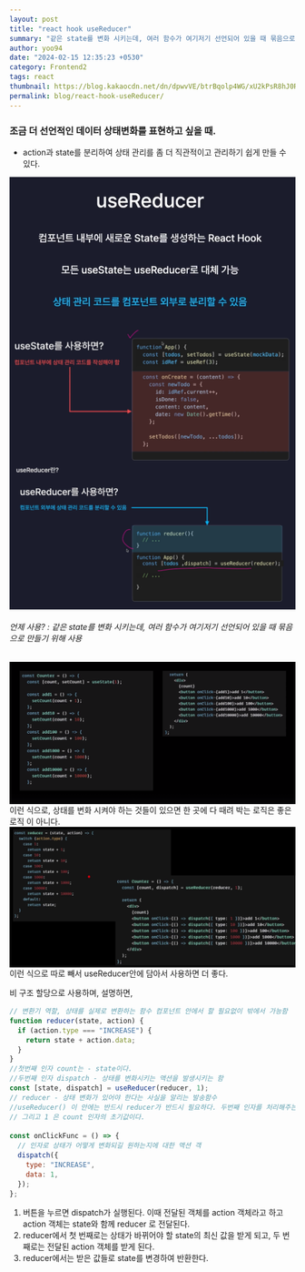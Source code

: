 ```yaml
---
layout: post
title: "react hook useReducer"
summary: "같은 state를 변화 시키는데, 여러 함수가 여기저기 선언되어 있을 때 묶음으로 만들기 위해 사용"
author: yoo94
date: "2024-02-15 12:35:23 +0530"
category: Frontend2
tags: react
thumbnail: https://blog.kakaocdn.net/dn/dpwvVE/btrBqolp4WG/xU2kPsR8hJ0Rpx9B1LSoZ1/img.png
permalink: blog/react-hook-useReducer/
---
```


### 조금 더 선언적인 데이터 상태변화를 표현하고 싶을 때.

- action과 state를 분리하여 상태 관리를 좀 더 직관적이고 관리하기 쉽게 만들 수 있다.

<div style="display: flex; justify-content: center;">
  <img src="/blog/postImg/Pasted image 20240506161949.png" alt="Pasted image 20240506161949.png" style="max-width:100%;; height:70%;">
</div>
<div style="display: flex; justify-content: center;">
  <img src="/blog/postImg/Pasted image 20240506162047.png" alt="Pasted image 20240506162047.png" style="max-width:100%;; height:70%;">
</div>
<div style="display: flex; justify-content: center;">
  <img src="/blog/postImg/Pasted image 20240506162035.png" alt="Pasted image 20240506162035.png" style="max-width:100%;; height:70%;">
</div>

###### 언제 사용? : 같은 state를 변화 시키는데, 여러 함수가 여기저기 선언되어 있을 때 묶음으로 만들기 위해 사용

<div style="display: flex; justify-content: center;">
  <img src="/blog/postImg/Pasted image 20240204234130.png" alt="Pasted image 20240204234130.png" style="max-width:100%;; height:70%;">
</div>
이런 식으로, 상태를 변화 시켜야 하는 것들이 있으면  한 곳에 다 때려 박는 로직은 좋은 로직 이 아니다.
<div style="display: flex; justify-content: center;">
  <img src="/blog/postImg/Pasted image 20240204234233.png" alt="Pasted image 20240204234233.png" style="max-width:100%;; height:70%;">
</div>
이런 식으로 따로 빼서 useReducer안에 담아서 사용하면 더 좋다.

비 구조 할당으로 사용하며, 설명하면,

```jsx
// 변환기 역할, 상태를 실제로 변환하는 함수 컴포넌트 안에서 할 필요없이 밖에서 가능함
function reducer(state, action) {
  if (action.type === "INCREASE") {
    return state + action.data;
  }
}
//첫번째 인자 count는 - state이다.
//두번째 인자 dispatch - 상태를 변화시키는 액션을 발생시키는 함
const [state, dispatch] = useReducer(reducer, 1);
// reducer - 상태 변화가 있어야 한다는 사실을 알리는 발송함수
//useReducer() 이 안에는 반드시 reducer가 반드시 필요하다. 두번째 인자를 처리해주는 함수이다.
// 그리고 1 은 count 인자의 초기값이다.

const onClickFunc = () => {
  // 인자로 상태가 어떻게 변화되길 원하는지에 대한 액션 객
  dispatch({
    type: "INCREASE",
    data: 1,
  });
};
```

1. 버튼을 누르면 dispatch가 실행된다. 이때 전달된 객체를 action 객체라고 하고 action 객체는 state와 함께 reducer 로 전달된다.
2. reducer에서 첫 번째로는 상태가 바뀌어야 할 state의 최신 값을 받게 되고, 두 번째로는 전달된 action 객체를 받게 된다.
3. reducer에서는 받은 값들로 state를 변경하여 반환한다.
